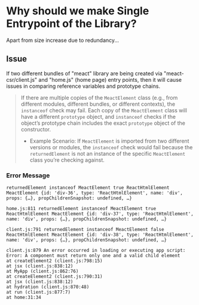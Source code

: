 # Why should we make Single Entrypoint of the Library?

Apart from size increase due to redundancy...

## Issue

If two different bundles of "meact" library are being created via "meact-csr/client.js" and "home.js" (home page) entry points, then it will cause issues in comparing reference variables and prototype chains.

> If there are multiple copies of the `MeactElement` class (e.g., from different modules, different bundles, or different contexts), the `instanceof` check may fail. Each copy of the `MeactElement` class will have a different `prototype` object, and `instanceof` checks if the object’s prototype chain includes the exact `prototype` object of the constructor.
>
> - Example Scenario: If `MeactElement` is imported from two different versions or modules, the `instanceof` check would fail because the `returnedElement` is not an instance of the specific `MeactElement` class you’re checking against.

### Error Message

```text
returnedElement instanceof MeactElement true ReactHtmlElement MeactElement {id: 'div-36', type: 'ReactHtmlElement', name: 'div', props: {…}, propChildrenSnapshot: undefined, …}

home.js:811 returnedElement instanceof MeactElement true ReactHtmlElement MeactElement {id: 'div-37', type: 'ReactHtmlElement', name: 'div', props: {…}, propChildrenSnapshot: undefined, …}

client.js:791 returnedElement instanceof MeactElement false ReactHtmlElement MeactElement {id: 'div-38', type: 'ReactHtmlElement', name: 'div', props: {…}, propChildrenSnapshot: undefined, …}

client.js:879 An error occurred in loading or executing app script: Error: A component must return only one and a valid child element
at createElement2 (client.js:798:15)
at jsx (client.js:838:12)
at MyApp (client.js:862:76)
at createElement2 (client.js:790:31)
at jsx (client.js:838:12)
at hydration (client.js:870:48)
at run (client.js:877:7)
at home:31:34
```
